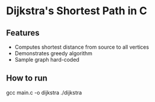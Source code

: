 # Dijkstra's Shortest Path in C
## Features
- Computes shortest distance from source to all vertices
- Demonstrates greedy algorithm
- Sample graph hard-coded

## How to run
gcc main.c -o dijkstra
./dijkstra
